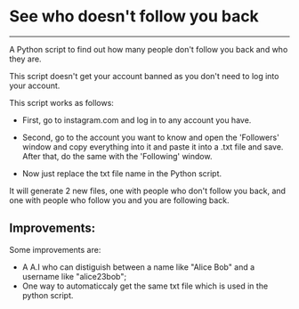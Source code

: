 # See who doesn't follow you back
***
A Python script to find out how many people don't follow you back and who they are.

This script doesn't get your account banned as you don't need to log into your account.

This script works as follows:

* First, go to instagram.com and log in to any account you have.
* Second, go to the account you want to know and open the 'Followers' window and copy everything into it and paste it into a .txt file and save. After that, do the same with the 'Following' window.

* Now just replace the txt file name in the Python script.

It will generate 2 new files, one with people who don't follow you back, and one with people who follow you and you are following back.


## Improvements:
Some improvements are:
* A A.I who can distiguish between a name like "Alice Bob" and a username like "alice23bob";
* One way to automaticcaly get the same txt file which is used in the python script.
